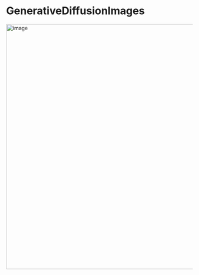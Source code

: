 # GenerativeDiffusionImages

<img width="663" alt="image" src="https://github.com/user-attachments/assets/aff9debc-de73-42d6-8493-ccc5c3099241">

